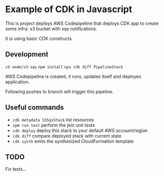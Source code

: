 # Example of CDK in Javascript

This is project deploys AWS Codepipeline that deploys CDK app to create some infra: s3 bucket with sqs notifications.

It is using basic CDK constructs.

## Development

`cd node/s3-sqs`
`npm install`
`npx cdk diff PipelineStack`

AWS Codepipeline is created, it runs, updates itself and deployes application.

Following pushes to branch will trigger this pipeline. 


## Useful commands
 * `cdk metadata S3SqsStack` list resources
 * `npm run test`         perform the jest unit tests
 * `cdk deploy`           deploy this stack to your default AWS account/region
 * `cdk diff`             compare deployed stack with current state
 * `cdk synth`            emits the synthesized CloudFormation template

## TODO

Fix tests...